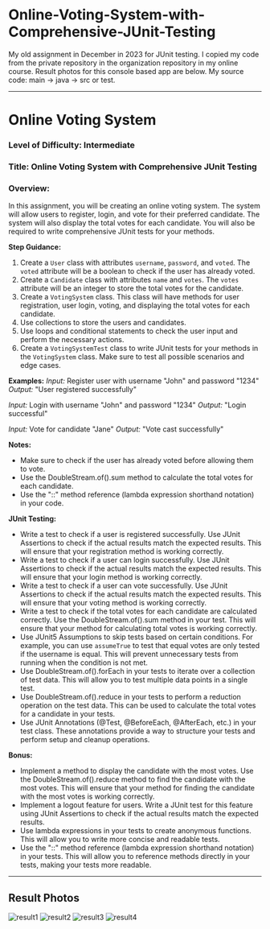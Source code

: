 # Online-Voting-System-with-Comprehensive-JUnit-Testing
My old assignment in December in 2023 for JUnit testing.
I copied my code from the private repository in the organization repository in my online course.
Result photos for this console based app are below.
My source code: main -> java -> src or test.

---

# Online Voting System

### Level of Difficulty: Intermediate
### Title: Online Voting System with Comprehensive JUnit Testing
### Overview:

In this assignment, you will be creating an online voting system. The system will allow users to register, login, and vote for their preferred candidate. The system will also display the total votes for each candidate. You will also be required to write comprehensive JUnit tests for your methods.

**Step Guidance:**
1. Create a `User` class with attributes `username`, `password`, and `voted`. The `voted` attribute will be a boolean to check if the user has already voted.
2. Create a `Candidate` class with attributes `name` and `votes`. The `votes` attribute will be an integer to store the total votes for the candidate.
3. Create a `VotingSystem` class. This class will have methods for user registration, user login, voting, and displaying the total votes for each candidate.
4. Use collections to store the users and candidates.
5. Use loops and conditional statements to check the user input and perform the necessary actions.
6. Create a `VotingSystemTest` class to write JUnit tests for your methods in the `VotingSystem` class. Make sure to test all possible scenarios and edge cases.

**Examples:**
*Input:*
Register user with username "John" and password "1234"
*Output:*
"User registered successfully"

*Input:*
Login with username "John" and password "1234"
*Output:*
"Login successful"

*Input:*
Vote for candidate "Jane"
*Output:*
"Vote cast successfully"

**Notes:**
- Make sure to check if the user has already voted before allowing them to vote.
- Use the DoubleStream.of().sum method to calculate the total votes for each candidate.
- Use the "::" method reference (lambda expression shorthand notation) in your code.

**JUnit Testing:**
- Write a test to check if a user is registered successfully. Use JUnit Assertions to check if the actual results match the expected results. This will ensure that your registration method is working correctly.
- Write a test to check if a user can login successfully. Use JUnit Assertions to check if the actual results match the expected results. This will ensure that your login method is working correctly.
- Write a test to check if a user can vote successfully. Use JUnit Assertions to check if the actual results match the expected results. This will ensure that your voting method is working correctly.
- Write a test to check if the total votes for each candidate are calculated correctly. Use the DoubleStream.of().sum method in your test. This will ensure that your method for calculating total votes is working correctly.
- Use JUnit5 Assumptions to skip tests based on certain conditions. For example, you can use `assumeTrue` to test that equal votes are only tested if the username is equal. This will prevent unnecessary tests from running when the condition is not met.
- Use DoubleStream.of().forEach in your tests to iterate over a collection of test data. This will allow you to test multiple data points in a single test.
- Use DoubleStream.of().reduce in your tests to perform a reduction operation on the test data. This can be used to calculate the total votes for a candidate in your tests.
- Use JUnit Annotations (@Test, @BeforeEach, @AfterEach, etc.) in your test class. These annotations provide a way to structure your tests and perform setup and cleanup operations.

**Bonus:**
- Implement a method to display the candidate with the most votes. Use the DoubleStream.of().reduce method to find the candidate with the most votes. This will ensure that your method for finding the candidate with the most votes is working correctly.
- Implement a logout feature for users. Write a JUnit test for this feature using JUnit Assertions to check if the actual results match the expected results.
- Use lambda expressions in your tests to create anonymous functions. This will allow you to write more concise and readable tests.
- Use the "::" method reference (lambda expression shorthand notation) in your tests. This will allow you to reference methods directly in your tests, making your tests more readable.

---

## Result Photos

![result1](./main/java/resources/pic1.png)
![result2](./main/java/resources/pic2.png)
![result3](./main/java/resources/pic3.png)
![result4](./main/java/resources/pic4.png)


